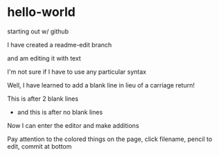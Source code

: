 # hello-world
starting out w/ github

I have created a readme-edit branch

and am editing it with text

I'm not sure if I have to use any particular syntax

Well, I have learned to add a blank line in lieu of a carriage return!

This is after 2 blank lines
- and this is after no blank lines

Now I can enter the editor and make additions

Pay attention to the colored things on the page, click filename, pencil to edit, commit at bottom
